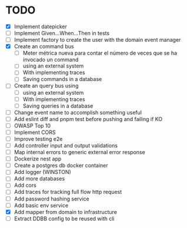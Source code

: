 # TODO
- [x] Implement datepicker
- [ ] Implement Given...When...Then in tests
- [ ] Implement factory to create the user with the domain event manager
- [x] Create an command bus
  - [ ] Meter métrica nueva para contar el número de veces que se ha invocado un command
  - [ ] using an external system
  - [ ] With implementing traces
  - [ ] Saving commands in a database
- [ ] Create an query bus using
  - [ ] using an external system
  - [ ] With implementing traces
  - [ ] Saving queries in a database
- [ ] Change event name to accomplish something useful
- [ ] Add eslint diff and pnpm test before pushing and failing if KO
- [ ] OWASP Top 10
- [ ] Implement CORS
- [ ] Improve testing e2e
- [ ] Add controller input and output validations
- [ ] Map internal errors to generic external error response
- [ ] Dockerize nest app
- [ ] Create a postgres db docker container
- [ ] Add logger (WINSTON)
- [ ] Add more databases 
- [ ] Add cors
- [ ] Add traces for tracking full flow http request
- [ ] Add password hashing service
- [ ] Add basic env service
- [x] Add mapper from domain to infrastructure
- [ ] Extract DDBB config to be reused with cli